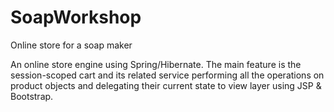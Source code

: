 # SoapWorkshop
Online store for a soap maker

An online store engine using Spring/Hibernate. The main feature is the session-scoped cart and its related service
performing all the operations on product objects and delegating their current state to view layer using JSP & Bootstrap.
